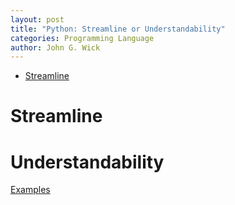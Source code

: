 ```yaml
---
layout: post
title: "Python: Streamline or Understandability"
categories: Programming Language
author: John G. Wick
---
```


* [Streamline](#Stream)

# Streamline

# Understandability

[Examples]()
